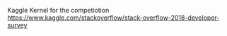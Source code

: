 Kaggle Kernel for the competiotion https://www.kaggle.com/stackoverflow/stack-overflow-2018-developer-survey